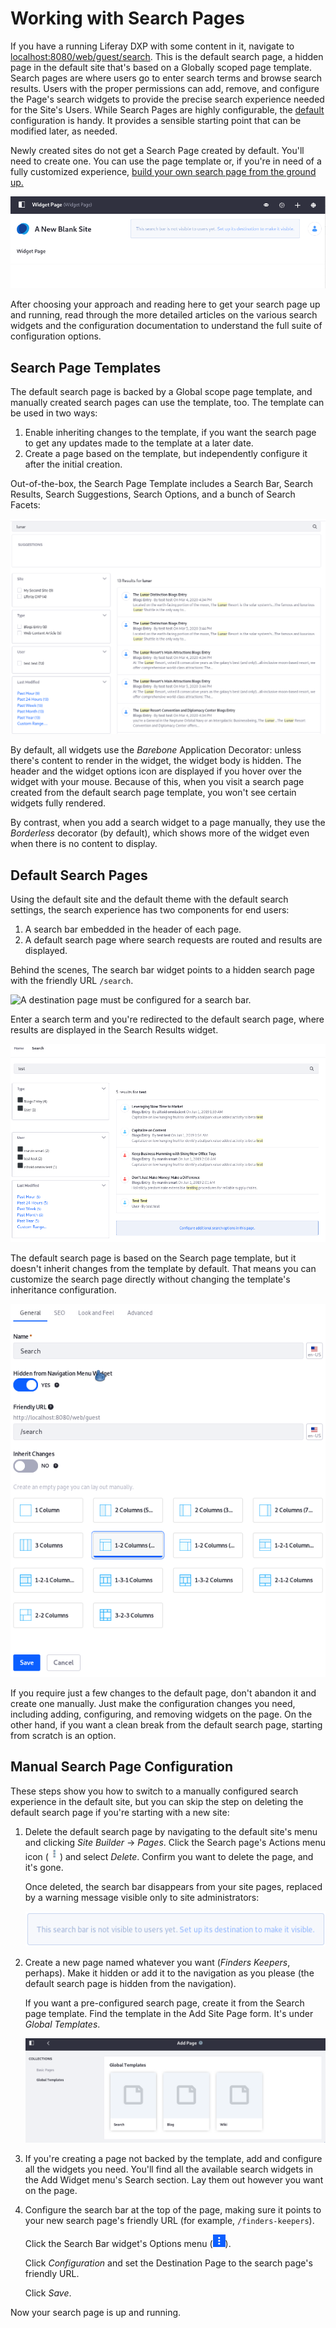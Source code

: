 # Working with Search Pages

If you have a running Liferay DXP with some content in it, navigate to [localhost:8080/web/guest/search](http://localhost:8080/web/guest/search). This is the default search page, a hidden page in the default site that's based on a Globally scoped page template. Search pages are where users go to enter search terms and browse search results. Users with the proper permissions can add, remove, and configure the Page's search widgets to provide the precise search experience needed for the Site's Users. While Search Pages are highly configurable, the [default](#default-search-pages) configuration is handy. It provides a sensible starting point that can be modified later, as needed.

Newly created sites do not get a Search Page created by default. You'll need to create one. You can use the page template or, if you're in need of a fully customized experience, [build your own search page from the ground up.](#manual-search-page-configuration)

![A new, blank site needs a search page to be created and configured.](./working-with-search-pages/images/02.png)

After choosing your approach and reading here to get your search page up and running, read through the more detailed articles on the various search widgets and the configuration documentation to understand the full suite of configuration options. 

##  Search Page Templates

The default search page is backed by a Global scope page template, and manually created search pages can use the template, too. The template can be used in two ways:

1. Enable inheriting changes to the template, if you want the search page to get any updates made to the template at a later date. 
1. Create a page based on the template, but independently configure it after the initial creation.

Out-of-the-box, the Search Page Template includes a Search Bar, Search Results, Search Suggestions, Search Options, and a bunch of Search Facets:

![](./working-with-search-pages/images/01.png)

By default, all widgets use the _Barebone_ Application Decorator: unless there's content to render in the widget, the widget body is hidden. The header and the widget options icon are displayed if you hover over the widget with your mouse. Because of this, when you visit a search page created from the default search page template, you won't see certain widgets fully rendered.

By contrast, when you add a search widget to a page manually, they use the _Borderless_ decorator (by default), which shows more of the widget even when there is no content to display.

## Default Search Pages

Using the default site and the default theme with the default search settings, the search experience has two components for end users:

1. A search bar embedded in the header of each page.
1. A default search page where search requests are routed and results are displayed.

Behind the scenes, The search bar widget points to a hidden search page with the friendly URL `/search`.

![A destination page must be configured for a search bar.](./working-with-search-pages/images/03.png)

Enter a search term and you're redirected to the default search page, where results are displayed in the Search Results widget.

![The default search page provides a full search experience.](./working-with-search-pages/images/04.png)

The default search page is based on the Search page template, but it doesn't inherit changes from the template by default. That means you can customize the search page directly without changing the template's inheritance configuration.

![By default, the Search page doesn't inherit changes from the page template.](./working-with-search-pages/images/05.png)

If you require just a few changes to the default page, don't abandon it and create one manually. Just make the configuration changes you need, including adding, configuring, and removing widgets on the page. On the other hand, if you want a clean break from the default search page, starting from scratch is an option.

## Manual Search Page Configuration

These steps show you how to switch to a manually configured search experience in the default site, but you can skip the step on deleting the default search page if you're starting with a new site:

1. Delete the default search page by navigating to the default site's menu and clicking *Site Builder* &rarr; *Pages*. Click the Search page's Actions menu icon (![Actions](../../images/icon-actions.png)) and select *Delete*. Confirm you want to delete the page, and it's gone.

    Once deleted, the search bar disappears from your site pages, replaced by a warning message visible only to site administrators:

    ![A search page must be configured for the Search Bar widget.](./working-with-search-pages/images/06.png)

1. Create a new page named whatever you want (_Finders Keepers_, perhaps). Make it hidden or add it to the navigation as you please (the default search page is hidden from the navigation).

    If you want a pre-configured search page, create it from the Search page template. Find the template in the Add Site Page form. It's under *Global Templates*.

    ![Use the Search page template to jump-start its creation.](./working-with-search-pages/images/07.png)

1. If you're creating a page not backed by the template, add and configure all the widgets you need. You'll find all the available search widgets in the Add Widget menu's Search section. Lay them out however you want on the page.

1. Configure the search bar at the top of the page, making sure it points to your new search page's friendly URL (for example, `/finders-keepers`). 

    Click the Search Bar widget's Options menu (![Options](../../images/icon-widget-options.png)).

    Click *Configuration* and set the Destination Page to the search page's friendly URL.

    Click *Save*.

Now your search page is up and running.

